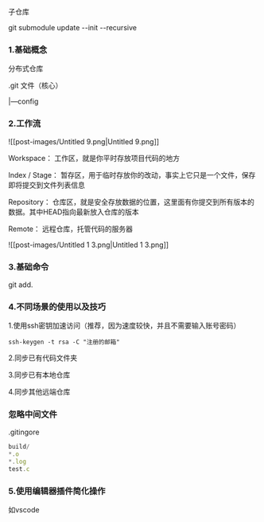 子仓库

git submodule update --init --recursive

### 1.基础概念

分布式仓库

.git 文件（核心）

|—config

### 2.工作流

![[post-images/Untitled 9.png|Untitled 9.png]]

Workspace： 工作区，就是你平时存放项目代码的地方

Index / Stage： 暂存区，用于临时存放你的改动，事实上它只是一个文件，保存即将提交到文件列表信息

Repository： 仓库区，就是安全存放数据的位置，这里面有你提交到所有版本的数据。其中HEAD指向最新放入仓库的版本

Remote： 远程仓库，托管代码的服务器

![[post-images/Untitled 1 3.png|Untitled 1 3.png]]

### 3.基础命令

git add.

  

### 4.不同场景的使用以及技巧

1.使用ssh密钥加速访问（推荐，因为速度较快，并且不需要输入账号密码）

`ssh-keygen -t rsa -C "注册的邮箱"`

2.同步已有代码文件夹

3.同步已有本地仓库

4.同步其他远端仓库

### 忽略中间文件

.gitingore

```JavaScript
build/
*.o
*.log
test.c
```

### 5.使用编辑器插件简化操作

如vscode